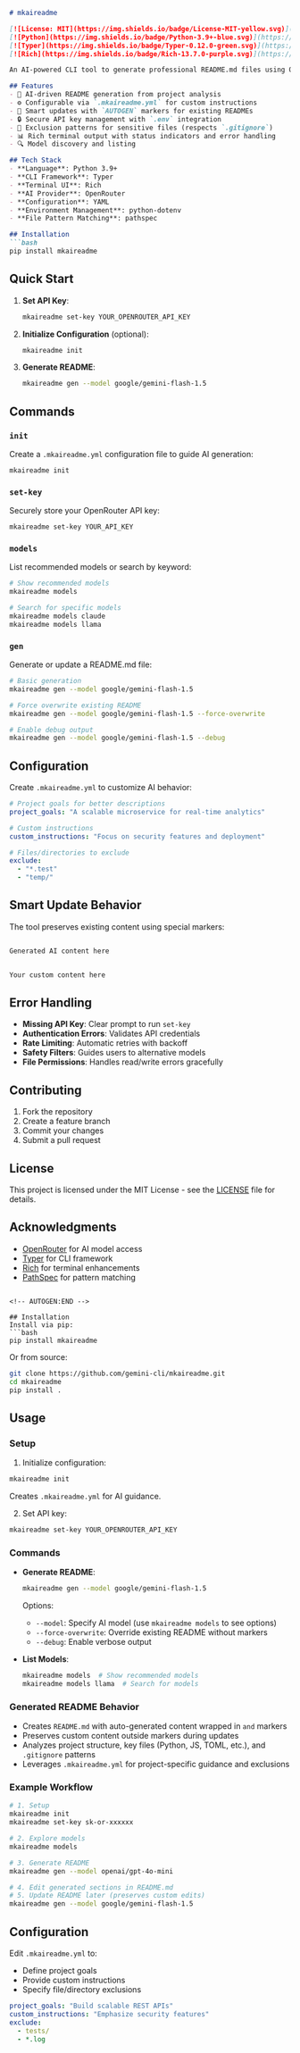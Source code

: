 <!-- AUTOGEN:START -->

```markdown
# mkaireadme

[![License: MIT](https://img.shields.io/badge/License-MIT-yellow.svg)](https://opensource.org/licenses/MIT)  
[![Python](https://img.shields.io/badge/Python-3.9+-blue.svg)](https://www.python.org/downloads/)  
[![Typer](https://img.shields.io/badge/Typer-0.12.0-green.svg)](https://typer.tiangolo.com/)  
[![Rich](https://img.shields.io/badge/Rich-13.7.0-purple.svg)](https://github.com/Textualize/rich)

An AI-powered CLI tool to generate professional README.md files using OpenRouter's language models.

## Features
- 🤖 AI-driven README generation from project analysis
- ⚙️ Configurable via `.mkaireadme.yml` for custom instructions
- 🔄 Smart updates with `AUTOGEN` markers for existing READMEs
- 🔒 Secure API key management with `.env` integration
- 🚫 Exclusion patterns for sensitive files (respects `.gitignore`)
- 📊 Rich terminal output with status indicators and error handling
- 🔍 Model discovery and listing

## Tech Stack
- **Language**: Python 3.9+
- **CLI Framework**: Typer
- **Terminal UI**: Rich
- **AI Provider**: OpenRouter
- **Configuration**: YAML
- **Environment Management**: python-dotenv
- **File Pattern Matching**: pathspec

## Installation
```bash
pip install mkaireadme
```

## Quick Start
1. **Set API Key**:
   ```bash
   mkaireadme set-key YOUR_OPENROUTER_API_KEY
   ```

2. **Initialize Configuration** (optional):
   ```bash
   mkaireadme init
   ```

3. **Generate README**:
   ```bash
   mkaireadme gen --model google/gemini-flash-1.5
   ```

## Commands

### `init`
Create a `.mkaireadme.yml` configuration file to guide AI generation:
```bash
mkaireadme init
```

### `set-key`
Securely store your OpenRouter API key:
```bash
mkaireadme set-key YOUR_API_KEY
```

### `models`
List recommended models or search by keyword:
```bash
# Show recommended models
mkaireadme models

# Search for specific models
mkaireadme models claude
mkaireadme models llama
```

### `gen`
Generate or update a README.md file:
```bash
# Basic generation
mkaireadme gen --model google/gemini-flash-1.5

# Force overwrite existing README
mkaireadme gen --model google/gemini-flash-1.5 --force-overwrite

# Enable debug output
mkaireadme gen --model google/gemini-flash-1.5 --debug
```

## Configuration
Create `.mkaireadme.yml` to customize AI behavior:
```yaml
# Project goals for better descriptions
project_goals: "A scalable microservice for real-time analytics"

# Custom instructions
custom_instructions: "Focus on security features and deployment"

# Files/directories to exclude
exclude:
  - "*.test"
  - "temp/"
```

## Smart Update Behavior
The tool preserves existing content using special markers:
```markdown

Generated AI content here


Your custom content here
```

## Error Handling
- **Missing API Key**: Clear prompt to run `set-key`
- **Authentication Errors**: Validates API credentials
- **Rate Limiting**: Automatic retries with backoff
- **Safety Filters**: Guides users to alternative models
- **File Permissions**: Handles read/write errors gracefully

## Contributing
1. Fork the repository
2. Create a feature branch
3. Commit your changes
4. Submit a pull request

## License
This project is licensed under the MIT License - see the [LICENSE](LICENSE) file for details.

## Acknowledgments
- [OpenRouter](https://openrouter.ai/) for AI model access
- [Typer](https://typer.tiangolo.com/) for CLI framework
- [Rich](https://github.com/Textualize/rich) for terminal enhancements
- [PathSpec](https://github.com/cpburnz/python-pathspec) for pattern matching
```

<!-- AUTOGEN:END -->

## Installation
Install via pip:
```bash
pip install mkaireadme
```

Or from source:
```bash
git clone https://github.com/gemini-cli/mkaireadme.git
cd mkaireadme
pip install .
```

## Usage
### Setup
1. Initialize configuration:
```bash
mkaireadme init
```
   Creates `.mkaireadme.yml` for AI guidance.

2. Set API key:
```bash
mkaireadme set-key YOUR_OPENROUTER_API_KEY
```

### Commands
- **Generate README**:
  ```bash
  mkaireadme gen --model google/gemini-flash-1.5
  ```
  Options:
  - `--model`: Specify AI model (use `mkaireadme models` to see options)
  - `--force-overwrite`: Override existing README without markers
  - `--debug`: Enable verbose output

- **List Models**:
  ```bash
  mkaireadme models  # Show recommended models
  mkaireadme models llama  # Search for models
  ```

### Generated README Behavior
- Creates `README.md` with auto-generated content wrapped in `` and `` markers
- Preserves custom content outside markers during updates
- Analyzes project structure, key files (Python, JS, TOML, etc.), and `.gitignore` patterns
- Leverages `.mkaireadme.yml` for project-specific guidance and exclusions

### Example Workflow
```bash
# 1. Setup
mkaireadme init
mkaireadme set-key sk-or-xxxxxx

# 2. Explore models
mkaireadme models

# 3. Generate README
mkaireadme gen --model openai/gpt-4o-mini

# 4. Edit generated sections in README.md
# 5. Update README later (preserves custom edits)
mkaireadme gen --model google/gemini-flash-1.5
```

## Configuration
Edit `.mkaireadme.yml` to:
- Define project goals
- Provide custom instructions
- Specify file/directory exclusions
```yaml
project_goals: "Build scalable REST APIs"
custom_instructions: "Emphasize security features"
exclude:
  - tests/
  - *.log
```